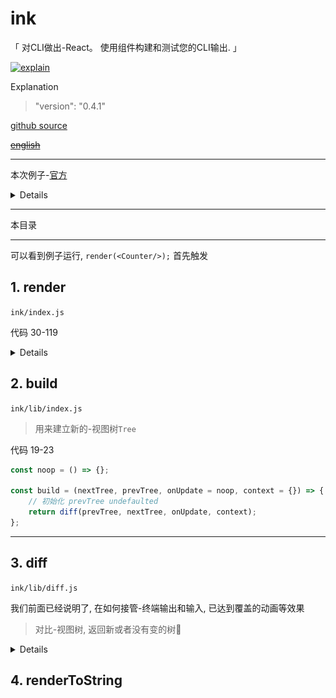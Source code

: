 # ink

「 对CLI做出-React。 使用组件构建和测试您的CLI输出. 」

[![explain](http://llever.com/explain.svg)](https://github.com/chinanf-boy/Source-Explain)
    
Explanation

> "version": "0.4.1"

[github source](https://github.com/vadimdemedes/ink)

~~[english](./README.en.md)~~

---

本次例子-[官方](https://github.com/vadimdemedes/ink#usage)

<details>

```jsx
const {h, render, Component, Text} = require('ink');

// h -> 用来替换 JSX
class Counter extends Component {
	constructor() {
		super();

		this.state = {
			i: 0
		};
	}

	render() {
		return (
			<Text green>
				{this.state.i} tests passed
			</Text>
		);
	}

	componentDidMount() {
		this.timer = setInterval(() => {
			this.setState({
				i: this.state.i + 1
			});
		}, 100);
	}

	componentWillUnmount() {
		clearInterval(this.timer);
	}
}

// <Counter /> -> h(Counter)
render(<Counter/>);
```

<p align="center">
  <img src="media/demo.svg" width="600">
</p>

</details>


---

本目录

---

可以看到例子运行, `render(<Counter/>);` 首先触发

## 1. render

`ink/index.js`

代码 30-119

<details>

``` js
exports.render = (tree, options) => {
    // tree == h(Counter)
	if (options && typeof options.write === 'function') {
		options = {
			stdout: options
		};
	}

	const {stdin, stdout} = Object.assign({
		stdin: process.stdin, // cli-输入
		stdout: process.stdout // cli-输出
	}, options);

	const log = logUpdate.create(stdout); // log-update 是 对 通过覆盖终端中的前一个输出进行记录。

	const context = {};
	let isUnmounted = false;
	let currentTree;

    readline.emitKeypressEvents(stdin);
    // 相应于接收到的输入触发 'keypress' 事件。

	if (stdin.isTTY) {
        stdin.setRawMode(true);
//把 tty.ReadStream 配置成原始模式。
// 在原始模式中，输入按字符逐个生效，但不包括修饰符。
	}

	const update = () => {
		const nextTree = build(tree, currentTree, onUpdate, context); // 确定✅-下一个树
		log(renderToString(nextTree)); // 覆盖

		currentTree = nextTree;
	}; // 更新终端视图

	const onUpdate = () => { // 给予 diff 更新函数
		if (isUnmounted) {
			return;
		}

		update();
	};

	update(); // 先运行一边

	const onKeyPress = (ch, key) => {
		if (key.name === 'escape' || (key.ctrl && key.name === 'c')) {
			exit();// 退出
		}
	}; // 终端输入键-监控-触发事件

	if (stdin.isTTY) {
		stdin.on('keypress', onKeyPress); // 监控输入键
		stdout.on('resize', update); // 监控 终端重载
	}

	const consoleMethods = ['dir', 'log', 'info', 'warn', 'error'];

	consoleMethods.forEach(method => {
		const originalFn = console[method];

		console[method] = (...args) => {
			log.clear();
			log.done();
			originalFn.apply(console, args);
			update();
		};

		console[method].restore = () => {
			console[method] = originalFn;
		};
	}); // 控制 console.** 函数 对终端视图的输出

	const exit = () => {
		if (isUnmounted) { // 已经拆了
			return;
		}

		if (stdin.isTTY) {
			stdin.setRawMode(false); // 默认模式
			stdin.removeListener('keypress', onKeyPress); // 移除
			stdin.pause(); // 输入暂停
			stdout.removeListener('resize', update); // 移除
		}

		isUnmounted = true; // 拆了
        build(null, currentTree, onUpdate, context);
        // 终端视图-归零
		log.done(); // 最重要的是这个, 放开终端输出

		consoleMethods.forEach(method => console[method].restore()); // 把原来的 换回去
	};

	return exit;
};

```

- [readline.emitKeypressEvents](http://nodejs.cn/api/readline.html#readline_readline_emitkeypressevents_stream_interface)

> 相应于接收到的输入触发 'keypress' 事件。重置所有事件, 然后自定义事件

- [stdin.setRawMode(true)](http://nodejs.cn/api/tty.html#tty_readstream_setrawmode_mode)

> 配置成原始模式。在原始模式中，输入按字符逐个生效，但不包括修饰符。

- [require('log-update')](https://github.com/sindresorhus/log-update)

> 说白了, 所有的类React, 组件定义等等, 最后都输出到 `log-update` 这个控制终端输出的库中, 通过覆盖终端中的前一个输出进行记录。用于渲染进度条，动画等! `log-update by sindresorhus`

- [build](#2-build)

> 用来建立新的-视图树`Tree`

- [renderToString](#4-rendertostring)

> 把 视图树`Tree` 变成 `String`， 给 `log-update` 使用

> `log(renderToString(nextTree));`

</details>

## 2. build

`ink/lib/index.js`

> 用来建立新的-视图树`Tree`

代码 19-23

``` js
const noop = () => {};

const build = (nextTree, prevTree, onUpdate = noop, context = {}) => {
    // 初始化 prevTree undefaulted
	return diff(prevTree, nextTree, onUpdate, context);
};
```

---

## 3. diff

`ink/lib/diff.js`

我们前面已经说明了, 在如何接管-终端输出和输入, 已达到覆盖的动画等效果

> 对比-视图树, 返回新或者没有变的树🌲

<details>

``` js
const diff = (prevNode, nextNode, onUpdate, context) => {
// 初始化时, prevNode 未声明
	if (typeof nextNode === 'number') { // 如果是 数字
		if (prevNode instanceof VNode) {
			unmount(prevNode);
		}

		return String(nextNode); // 转 字符串
	}

	if (!nextNode || typeof nextNode === 'boolean') { 
        // 如果是 正负
		if (prevNode instanceof VNode) {
			unmount(prevNode);
		}

		return null; // 返回 🈳️
	}

	if (typeof nextNode === 'string') { // 如果 字符串
		if (prevNode instanceof VNode) {
			unmount(prevNode);
		}

		return nextNode; // 返回 下个🌲
	}

    let isPrev = true; // 如果true , 不需要更新 
    // 其实改为 isPrev 可能好理解点, just do it

	if (!(prevNode instanceof VNode)) { // 如果上一个不是VNode
		mount(nextNode, context, onUpdate);
		isPrev = false; // 如果false, 更新-新的
	}

	if (isPrev && prevNode.component !== nextNode.component) { // 直接对比 Component 类
		unmount(prevNode); // 移除旧
		mount(nextNode, context, onUpdate); // 加载新的
		isPrev = false;
    } 
    
// 如果到这里 isPrev 还是 == true, 说明判断还没有结束
//⏰ 下面这部分, 就开始细分, 更新, 和 组件事件钩子的运行

    // 对比 Component props
    const shouldUpdate = isPrev && shouldComponentUpdate(prevNode, getProps(nextNode), getNextState(prevNode));

    // 为什么是 prevNode???

    // 旧树的孩子
	const prevChildren = isPrev ? [].slice.call(prevNode.children) : [];

	if (isPrev && !isEqualShallow(getProps(prevNode), getProps(nextNode))) {
		componentWillReceiveProps(prevNode, getProps(nextNode));
	}

	if (shouldUpdate) { // 应该重新渲染
		rerender(prevNode, context);
	}

    // 下一个树孩子
	const nextChildren = isPrev ? prevNode.children : nextNode.children;

	const length = Math.max(prevChildren.length, nextChildren.length);
	const reconciledChildren = [];

	for (let index = 0; index < length; index++) { 
        // 递归把 孩子 整回来
        const childNode = diff(prevChildren[index], nextChildren[index], onUpdate, context);
        
		reconciledChildren.push(childNode);
	}

	if (isPrev) {
        // 旧树
		prevNode.children = reconciledChildren;

		if (shouldUpdate) {
            // 应该更新
			componentDidUpdate(prevNode);
		}
	} else {
        // 新树
		nextNode.children = reconciledChildren;
		componentDidMount(nextNode);
	}

	return isPrev ? prevNode : nextNode;
};
```


</details>


## 4. renderToString
